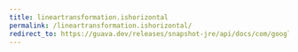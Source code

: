 ```yaml
---
title: lineartransformation.ishorizontal
permalink: /lineartransformation.ishorizontal/
redirect_to: https://guava.dev/releases/snapshot-jre/api/docs/com/google/common/math/LinearTransformation.html#isHorizontal--
---
```

